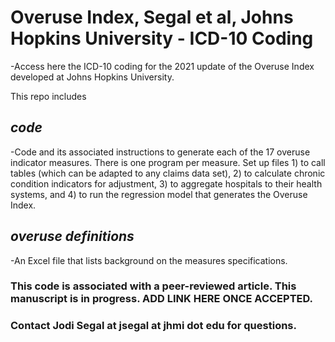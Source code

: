 # Overuse Index, Segal et al, Johns Hopkins University - ICD-10 Coding
-Access here the ICD-10 coding for the 2021 update of the Overuse Index developed at Johns Hopkins University.

This repo includes
## *code* 
-Code and its associated instructions to generate each of the 17 overuse indicator measures. There is one program per measure.  Set up files 1) to call tables (which can be adapted to any claims data set), 2) to calculate chronic condition indicators for adjustment, 3) to aggregate hospitals to their health systems, and 4) to run the regression model that generates the Overuse Index. 
## *overuse definitions* 
-An Excel file that lists background on the measures specifications. 

### This code is associated with a peer-reviewed article. This manuscript is in progress. ADD LINK HERE ONCE ACCEPTED.

### Contact Jodi Segal at jsegal at jhmi dot edu for questions.
